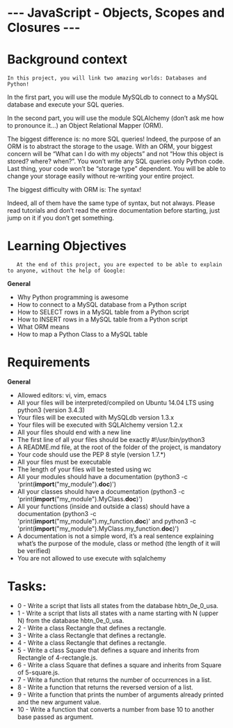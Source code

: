 # --- JavaScript - Objects, Scopes and Closures ---

# Background context
    In this project, you will link two amazing worlds: Databases and Python!

In the first part, you will use the module MySQLdb to connect to a MySQL database and execute your SQL queries.

In the second part, you will use the module SQLAlchemy (don’t ask me how to pronounce it…) an Object Relational Mapper (ORM).

The biggest difference is: no more SQL queries! Indeed, the purpose of an ORM is to abstract the storage to the usage. With an ORM, your biggest concern will be “What can I do with my objects” and not “How this object is stored? where? when?”. You won’t write any SQL queries only Python code. Last thing, your code won’t be “storage type” dependent. You will be able to change your storage easily without re-writing your entire project.

The biggest difficulty with ORM is: The syntax!

Indeed, all of them have the same type of syntax, but not always. Please read tutorials and don’t read the entire documentation before starting, just jump on it if you don’t get something.

# Learning Objectives
       At the end of this project, you are expected to be able to explain to anyone, without the help of Google:

**General**
- Why Python programming is awesome
- How to connect to a MySQL database from a Python script
- How to SELECT rows in a MySQL table from a Python script
- How to INSERT rows in a MySQL table from a Python script
- What ORM means
- How to map a Python Class to a MySQL table

# Requirements

**General**
   - Allowed editors: vi, vim, emacs
   - All your files will be interpreted/compiled on Ubuntu 14.04 LTS using python3 (version 3.4.3)
   - Your files will be executed with MySQLdb version 1.3.x
   - Your files will be executed with SQLAlchemy version 1.2.x
   - All your files should end with a new line
   - The first line of all your files should be exactly #!/usr/bin/python3
   - A README.md file, at the root of the folder of the project, is mandatory
   - Your code should use the PEP 8 style (version 1.7.*)
   - All your files must be executable
   - The length of your files will be tested using wc
   - All your modules should have a documentation (python3 -c 'print(__import__("my_module").__doc__)')
   - All your classes should have a documentation (python3 -c 'print(__import__("my_module").MyClass.__doc__)')
   - All your functions (inside and outside a class) should have a documentation (python3 -c 'print(__import__("my_module").my_function.__doc__)' and python3 -c 'print(__import__("my_module").MyClass.my_function.__doc__)')
   - A documentation is not a simple word, it’s a real sentence explaining what’s the purpose of the module, class or method (the length of it will be verified)
   - You are not allowed to use execute with sqlalchemy

# Tasks:
   - 0 - Write a script that lists all states from the database hbtn_0e_0_usa.
   - 1 - Write a script that lists all states with a name starting with N (upper N) from the database hbtn_0e_0_usa.
   - 2 - Write a class Rectangle that defines a rectangle.
   - 3 - Write a class Rectangle that defines a rectangle.
   - 4 - Write a class Rectangle that defines a rectangle.
   - 5 - Write a class Square that defines a square and inherits from Rectangle of 4-rectangle.js.
   - 6 - Write a class Square that defines a square and inherits from Square of 5-square.js.
   - 7 - Write a function that returns the number of occurrences in a list.
   - 8 - Write a function that returns the reversed version of a list.
   - 9 - Write a function that prints the number of arguments already printed and the new argument value.
   - 10 - Write a function that converts a number from base 10 to another base passed as argument.
